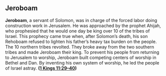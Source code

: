 
## Jeroboam

**Jeroboam**, a servant of Solomon, was in charge of the forced labor doing construction work in Jerusalem. He was approached by the prophet Ahijah, who prophesied that he would one day be king over 10 of the tribes of Israel. This prophecy came true when, after Solomon’s death, his son Rehoboam refused to lighten his father’s heavy tax burden on the people. The 10 northern tribes revolted. They broke away from the two southern tribes and made Jeroboam their king. To prevent his people from returning to Jerusalem to worship, Jeroboam built competing centers of worship in Bethel and Dan. By inventing his own system of worship, he led the people of Israel astray. **([1 Kings 11:29–40](https://www.esv.org/1+Kings+11%3A29%E2%80%9340/))**

